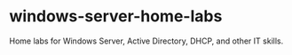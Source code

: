 # windows-server-home-labs
Home labs for Windows Server, Active Directory, DHCP, and other IT skills.
